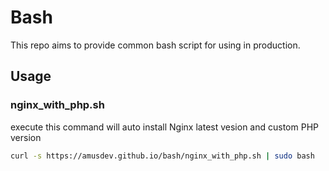 # Bash
This repo aims to provide common bash script for using in production.  

## Usage
### nginx_with_php.sh
execute this command will auto install Nginx latest vesion and custom PHP version
```bash
curl -s https://amusdev.github.io/bash/nginx_with_php.sh | sudo bash
```
